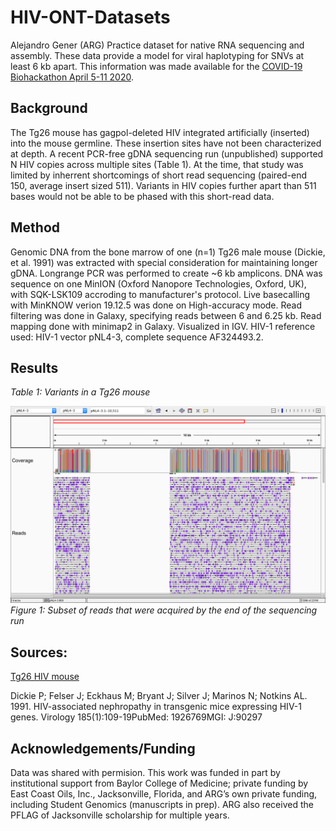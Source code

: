 # HIV-ONT-Datasets
Alejandro Gener (ARG)
Practice dataset for native RNA sequencing and assembly. These data provide a model for viral haplotyping for SNVs at least 6 kb apart. This information was made available for the [COVID-19 Biohackathon April 5-11 2020](https://github.com/virtual-biohackathons/covid-19-bh20).

## Background

The Tg26 mouse has gagpol-deleted HIV integrated artificially (inserted) into the mouse germline. These insertion sites have not been characterized at depth. A recent PCR-free gDNA sequencing run (unpublished) supported N HIV copies across multiple sites (Table 1). At the time, that study was limited by inherrent shortcomings of short read sequencing (paired-end 150, average insert sized 511). Variants in HIV copies further apart than 511 bases would not be able to be phased with this short-read data.

## Method

Genomic DNA from the bone marrow of one (n=1) Tg26 male mouse (Dickie, et al. 1991) was extracted with special consideration for maintaining longer gDNA. Longrange PCR was performed to create ~6 kb amplicons. DNA was sequence on one MinION (Oxford Nanopore Technologies, Oxford, UK), with SQK-LSK109 accroding to manufacturer's protocol. Live basecalling with MinKNOW verion 19.12.5 was done on High-accuracy mode. Read filtering was done in Galaxy, specifying reads between 6 and 6.25 kb. Read mapping done with minimap2 in Galaxy. Visualized in IGV. HIV-1 reference used: HIV-1 vector pNL4-3, complete sequence AF324493.2.

## Results

*Table 1: Variants in a Tg26 mouse*

![](https://github.com/GenerGener/HIV-ONT-Datasets/blob/master/HIV-ONT-Datasets/Mapping_overview.tif)
*Figure 1: Subset of reads that were acquired by the end of the sequencing run*






## Sources:

[Tg26 HIV mouse](https://www.jax.org/strain/022354)

Dickie P; Felser J; Eckhaus M; Bryant J; Silver J; Marinos N; Notkins AL. 1991. HIV-associated nephropathy in transgenic mice expressing HIV-1 genes. Virology 185(1):109-19PubMed: 1926769MGI: J:90297

## Acknowledgements/Funding

Data was shared with permision. This work was funded in part by institutional support from Baylor College of Medicine; private funding by East Coast Oils, Inc., Jacksonville, Florida, and ARG’s own private funding, including Student Genomics (manuscripts in prep). ARG also received the PFLAG of Jacksonville scholarship for multiple years. 
